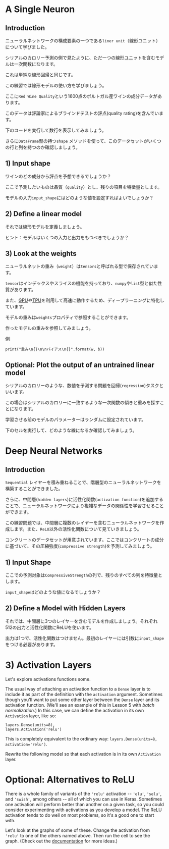 # A Single Neuron

## Introduction
ニューラルネットワークの構成要素の一つである`liner unit`（線形ユニット）について学びました。

シリアルのカロリー予測の例で見たように、ただ一つの線形ユニットを含むモデルは一次関数になります。

これは単純な線形回帰と同じです。

この練習では線形モデルの使い方を学びましょう。

ここに`Red Wine Quality`という1600点のポルトガル産ワインの成分データがあります。

このデータは評論家によるブラインドテストの評点(quality rating)を含んでいます。

下のコードを実行して数行を表示してみましょう。

さらに`DataFrame`型の持つ`shape` メソッドを使って、このデータセットがいくつの行と列を持つのか確認しましょう。

## 1) Input shape

ワインのどの成分から評点を予想できるでしょうか？

ここで予測したいものは品質（`quality`）とし、残りの項目を特徴量とします。

モデルの入力`input_shape`にはどのような値を設定すればよいでしょうか？

## 2) Define a linear model

それでは線形モデルを定義しましょう。

ヒント：モデルはいくつの入力と出力をもつべきでしょうか？

## 3) Look at the weights

ニューラルネットの重み（`weight`）は`tensors`と呼ばれる型で保存されています。

`tensor`はインデックスやスライスの機能を持っており、`numpy`や`list`型と似た性質があります。

また、[GPU](https://www.kaggle.com/docs/efficient-gpu-usage)や[TPU](https://www.kaggle.com/docs/tpu)を利用して高速に動作するため、ディープラーニングに特化しています。

モデルの重みは`weights`プロパティで参照することができます。

作ったモデルの重みを参照してみましょう。

例

```
print("重み\n{}\n\nバイアス\n{}".format(w, b))
``` 

## Optional: Plot the output of an untrained linear model

シリアルのカロリーのような、数値を予測する問題を回帰(`regression`)タスクといいます。

この場合はシリアルのカロリーに一致するような一次関数の傾きと重みを探すことになります。

学習させる前のモデルのパラメーターはランダムに設定されています。

下のセルを実行して、どのような線になるか確認してみましょう。

# Deep Neural Networks

## Introduction

`Sequential` レイヤーを積み重ねることで、階層型のニューラルネットワークを構築することができました。

さらに、中間層(`hidden layers`)に活性化関数(`activation function`)を追加することで、ニューラルネットワークにより複雑なデータの関係性を学習させることができます。

この練習問題では、中間層に複数のレイヤーを含むニューラルネットワークを作成します。また、`ReLU`以外の活性化関数について見ていきましょう。

コンクリートのデータセットが用意されています。ここではコンクリートの成分に基づいて、その圧縮強度(`compressive strength`)を予測してみましょう。

## 1) Input Shape

ここでの予測対象は`CompressiveStrength`の列で、残りのすべての列を特徴量とします。

`input_shape`はどのような値になるでしょうか？

## 2) Define a Model with Hidden Layers #

それでは、中間層に3つのレイヤーを含むモデルを作成しましょう。それぞれ512の出力と活性化関数にReLUを使います。

出力は1つで、活性化関数はつけません。最初のレイヤーには引数に`input_shape`をつける必要があります。

# 3) Activation Layers #

Let's explore activations functions some.

The usual way of attaching an activation function to a `Dense` layer is to include it as part of the definition with the `activation` argument. Sometimes though you'll want to put some other layer between the `Dense` layer and its activation function. (We'll see an example of this in Lesson 5 with *batch normalization*.) In this case, we can define the activation in its own `Activation` layer, like so:

```
layers.Dense(units=8),
layers.Activation('relu')
```

This is completely equivalent to the ordinary way: `layers.Dense(units=8, activation='relu')`.

Rewrite the following model so that each activation is in its own `Activation` layer.

# Optional: Alternatives to ReLU #

There is a whole family of variants of the `'relu'` activation -- `'elu'`, `'selu'`, and `'swish'`, among others -- all of which you can use in Keras. Sometimes one activation will perform better than another on a given task, so you could consider experimenting with activations as you develop a model. The ReLU activation tends to do well on most problems, so it's a good one to start with.

Let's look at the graphs of some of these. Change the activation from `'relu'` to one of the others named above. Then run the cell to see the graph. (Check out the [documentation](https://www.tensorflow.org/api_docs/python/tf/keras/activations) for more ideas.)

